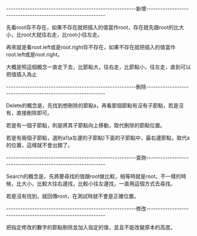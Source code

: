 -------------------------------------------------------新增------------------------------------------------------------

先看root存不存在，如果不存在就把插入的值當作root，存在就先跟root的比大小，比root大就往右走，比root小往左走。 

再來就是看root.left或是root.right存不存在，如果不存在就把插入的值當作root.left或是root.right。

大概是照這個概念一直走下去，比節點大，往右走，比節點小，往左走，直到可以把值插入為止

-------------------------------------------------------刪除------------------------------------------------------------

Delete的概念是，先找到想刪除的節點a，再看那個節點有沒有子節點，若是沒有，直接刪除即可。

若是有一個子節點，則是將其子節點向上移動，取代刪除的節點位置。

若是有兩個子節點，選則a1(a左邊的子節點)下面的子節點中，最右邊節點，取代a的位置，這樣就不會出錯了。

-------------------------------------------------------查詢------------------------------------------------------------

Search的概念是，先將要尋找的值跟root做比較，相等時就是root，不一樣的時候，比大小，比較大往右邊找，比較小往左邊找，一直用這個方式去尋找。

若是沒有找到，就回傳root，在測試時就不會是正確位置。

-------------------------------------------------------修改------------------------------------------------------------

把指定修改的數字的節點刪除並加入指定的值，並且不能改變原本的高度。
